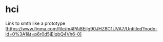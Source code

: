 # hci
Link to smth like a prototype
[https://www.figma.com/file/m4PAi8Eilg90JHZ8C1UVA7/Untitled?node-id=0%3A1&t=p6r0d5jEIqbQ4Vh6-0]

